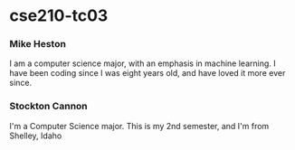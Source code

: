 # cse210-tc03

### Mike Heston
I am a computer science major, with an emphasis in machine learning. I have been coding since I was eight years old, and have loved it more ever since.



### Stockton Cannon
I'm a Computer Science major.  This is my 2nd semester, and I'm from Shelley, Idaho